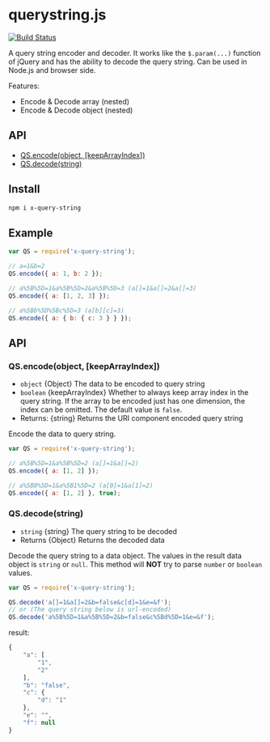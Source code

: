 # querystring.js

[![Build Status](https://travis-ci.org/john-yuan/querystring.js.svg?branch=master)](https://travis-ci.org/john-yuan/querystring.js)

A query string encoder and decoder. It works like the `$.param(...)` function of jQuery and has the ability to decode the query string. Can be used in Node.js and browser side.

Features:

* Encode & Decode array (nested)
* Encode & Decode object (nested)

## API

* [QS.encode(object, [keepArrayIndex])](#qsencodeobject-keeparrayindex)
* [QS.decode(string)](#qsdecodestring)

## Install

```bash
npm i x-query-string
```

## Example

```js
var QS = require('x-query-string');

// a=1&b=2
QS.encode({ a: 1, b: 2 });

// a%5B%5D=1&a%5B%5D=2&a%5B%5D=3 (a[]=1&a[]=2&a[]=3)
QS.encode({ a: [1, 2, 3] });

// a%5Bb%5D%5Bc%5D=3 (a[b][c]=3)
QS.encode({ a: { b: { c: 3 } } });
```

## API

### QS.encode(object, [keepArrayIndex])

* `object` {Object} The data to be encoded to query string
* `boolean` {keepArrayIndex} Whether to always keep array index in the query string. If the array to be encoded just has one dimension, the index can be omitted. The default value is `false`.
* Returns: {string} Returns the URI component encoded query string

Encode the data to query string.

```js
var QS = require('x-query-string');

// a%5B%5D=1&a%5B%5D=2 (a[]=1&a[]=2)
QS.encode({ a: [1, 2] });

// a%5B0%5D=1&a%5B1%5D=2 (a[0]=1&a[1]=2)
QS.encode({ a: [1, 2] }, true);
```

### QS.decode(string)

* `string` {string} The query string to be decoded
* Returns {Object} Returns the decoded data

Decode the query string to a data object. The values in the result data object is `string` or `null`. This method will **NOT** try to parse `number` or `boolean` values.

```js
var QS = require('x-query-string');

QS.decode('a[]=1&a[]=2&b=false&c[d]=1&e=&f');
// or (The query string below is url-encoded)
QS.decode('a%5B%5D=1&a%5B%5D=2&b=false&c%5Bd%5D=1&e=&f');
```

result:

```js
{
    "a": [
        "1",
        "2"
    ],
    "b": "false",
    "c": {
        "d": "1"
    },
    "e": "",
    "f": null
}
```

